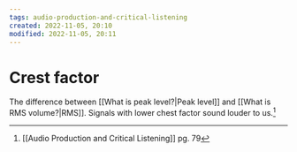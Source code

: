 ```yaml
---
tags: audio-production-and-critical-listening 
created: 2022-11-05, 20:10
modified: 2022-11-05, 20:11
---
```


# Crest factor
The difference between [[What is peak level?|Peak level]] and [[What is RMS volume?|RMS]]. Signals with lower chest factor sound louder to us.[^1]

[^1]: [[Audio Production and Critical Listening]] pg. 79